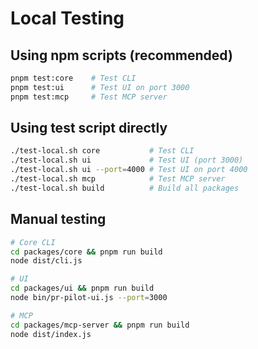 # Local Testing

## Using npm scripts (recommended)

```bash
pnpm test:core    # Test CLI
pnpm test:ui      # Test UI on port 3000
pnpm test:mcp     # Test MCP server
```

## Using test script directly

```bash
./test-local.sh core           # Test CLI
./test-local.sh ui             # Test UI (port 3000)
./test-local.sh ui --port=4000 # Test UI on port 4000
./test-local.sh mcp            # Test MCP server
./test-local.sh build          # Build all packages
```

## Manual testing

```bash
# Core CLI
cd packages/core && pnpm run build
node dist/cli.js

# UI
cd packages/ui && pnpm run build
node bin/pr-pilot-ui.js --port=3000

# MCP
cd packages/mcp-server && pnpm run build
node dist/index.js
```
